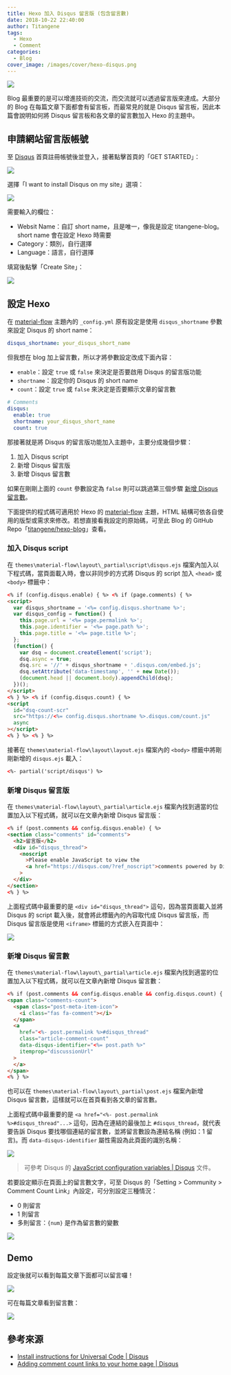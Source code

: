 ```yaml
---
title: Hexo 加入 Disqus 留言版 (包含留言數)
date: 2018-10-22 22:40:00
author: Titangene
tags:
  - Hexo
  - Comment
categories:
  - Blog
cover_image: /images/cover/hexo-disqus.png
---
```


![](../images/cover/hexo-disqus.png)

Blog 最重要的是可以增進技術的交流，而交流就可以透過留言版來達成。大部分的 Blog 在每篇文章下面都會有留言板，而最常見的就是 Disqus 留言板，因此本篇會說明如何將 Disqus 留言板和各文章的留言數加入 Hexo 的主題中。

<!-- more -->

## 申請網站留言版帳號

至 [Disqus](https://disqus.com/) 首頁註冊帳號後並登入，接著點擊首頁的「GET STARTED」：

![](../images/hexo-disqus/disqus-home-page.png)

選擇「I want to install Disqus on my site」選項：

![](../images/hexo-disqus/disqus-on-my-site.png)

需要輸入的欄位：

- Websit Name：自訂 short name，且是唯一，像我是設定 titangene-blog。short name 會在設定 Hexo 時需要
- Category：類別，自行選擇
- Language：語言，自行選擇

填寫後點擊「Create Site」：

![](../images/hexo-disqus/disqus-create-a-new-site.png)

## 設定 Hexo

在 [material-flow](https://github.com/stkevintan/hexo-theme-material-flow) 主題內的 `_config.yml` 原有設定是使用 `disqus_shortname` 參數來設定 Disqus 的 short name：

```yaml
disqus_shortname: your_disqus_short_name
```

但我想在 blog 加上留言數，所以才將參數設定改成下面內容：

- `enable`：設定 `true` 或 `false` 來決定是否要啟用 Disqus 的留言版功能
- `shortname`：設定你的 Disqus 的 short name
- `count`：設定 `true` 或 `false` 來決定是否要顯示文章的留言數

```yaml
# Comments
disqus:
  enable: true
  shortname: your_disqus_short_name
  count: true
```

那接著就是將 Disqus 的留言版功能加入主題中，主要分成幾個步驟：

1. 加入 Disqus script
2. 新增 Disqus 留言版
3. 新增 Disqus 留言數

如果在剛剛上面的 `count` 參數設定為 `false` 則可以跳過第三個步驟 [新增 Disqus 留言數](#新增-disqus-留言數)。

下面提供的程式碼可適用於 Hexo 的 [material-flow](https://github.com/stkevintan/hexo-theme-material-flow) 主題，HTML 結構可依各自使用的版型或需求來修改。若想直接看我設定的原始碼，可至此 Blog 的 GitHub Repo「[titangene/hexo-blog](https://github.com/titangene/hexo-blog/tree/master/themes/material-flow/layout)」查看。

### 加入 Disqus script

在 `themes\material-flow\layout\_partial\script\disqus.ejs` 檔案內加入以下程式碼，當頁面載入時，會以非同步的方式將 Disqus 的 script 加入 `<head>` 或 `<body>` 標籤中：

```html
<% if (config.disqus.enable) { %> <% if (page.comments) { %>
<script>
  var disqus_shortname = '<%= config.disqus.shortname %>';
  var disqus_config = function() {
    this.page.url = '<%= page.permalink %>';
    this.page.identifier = '<%= page.path %>';
    this.page.title = '<%= page.title %>';
  };
  (function() {
    var dsq = document.createElement('script');
    dsq.async = true;
    dsq.src = '//' + disqus_shortname + '.disqus.com/embed.js';
    dsq.setAttribute('data-timestamp', '' + new Date());
    (document.head || document.body).appendChild(dsq);
  })();
</script>
<% } %> <% if (config.disqus.count) { %>
<script
  id="dsq-count-scr"
  src="https://<%= config.disqus.shortname %>.disqus.com/count.js"
  async
></script>
<% } %> <% } %>
```

接著在 `themes\material-flow\layout\layout.ejs` 檔案內的 `<body>` 標籤中將剛剛新增的 `disqus.ejs` 載入：

```html
<%- partial('script/disqus') %>
```

### 新增 Disqus 留言版

在 `themes\material-flow\layout\_partial\article.ejs` 檔案內找到適當的位置加入以下程式碼，就可以在文章內新增 Disqus 留言版：

```html
<% if (post.comments && config.disqus.enable) { %>
<section class="comments" id="comments">
  <h2>留言版</h2>
  <div id="disqus_thread">
    <noscript
      >Please enable JavaScript to view the
      <a href="https://disqus.com/?ref_noscript">comments powered by Disqus.</a></noscript
    >
  </div>
</section>
<% } %>
```

上面程式碼中最重要的是 `<div id="disqus_thread">` 這句，因為當頁面載入並將 Disqus 的 script 載入後，就會將此標籤內的內容取代成 Disqus 留言版，而 Disqus 留言版是使用 `<iframe>` 標籤的方式嵌入在頁面中：

![](../images/hexo-disqus/disqus-comments-iframe.png)

### 新增 Disqus 留言數

在 `themes\material-flow\layout\_partial\article.ejs` 檔案內找到適當的位置加入以下程式碼，就可以在文章內新增 Disqus 留言數：

```html
<% if (post.comments && config.disqus.enable && config.disqus.count) { %>
<span class="comments-count">
  <span class="post-meta-item-icon">
    <i class="fas fa-comment"></i>
  </span>
  <a
    href="<%- post.permalink %>#disqus_thread"
    class="article-comment-count"
    data-disqus-identifier="<%= post.path %>"
    itemprop="discussionUrl"
  >
  </a>
</span>
<% } %>
```

也可以在 `themes\material-flow\layout\_partial\post.ejs` 檔案內新增 Disqus 留言數，這樣就可以在首頁看到各文章的留言數。

上面程式碼中最重要的是 `<a href="<%- post.permalink %>#disqus_thread"...>` 這句，因為在連結的最後加上 `#disqus_thread`，就代表要告訴 Disqus 要找哪個連結的留言數，並將留言數設為連結名稱 (例如：1 留言)。而 `data-disqus-identifier` 屬性需設為此頁面的識別名稱：

![](../images/hexo-disqus/disqus-comments-count-link.png)

> 可參考 Disqus 的 [JavaScript configuration variables | Disqus](https://help.disqus.com/developer/javascript-configuration-variables) 文件。

若要設定顯示在頁面上的留言數文字，可至 Disqus 的「Setting > Community > Comment Count Link」內設定，可分別設定三種情況：

- 0 則留言
- 1 則留言
- 多則留言：`{num}` 是作為留言數的變數

![](../images/hexo-disqus/disqus-setting.png)

## Demo

設定後就可以看到每篇文章下面都可以留言囉！

![](../images/hexo-disqus/disqus-hexo.png)

可在每篇文章看到留言數：

![](../images/hexo-disqus/disqus-comment-count.png)

## 參考來源

- [Install instructions for Universal Code | Disqus](https://disqus.com/admin/install/platforms/universalcode/)
- [Adding comment count links to your home page | Disqus](https://help.disqus.com/developer/adding-comment-count-links-to-your-home-page)
